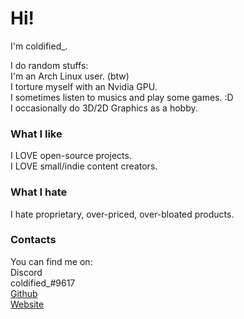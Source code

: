 # Hi!

I'm coldified_.  

I do random stuffs:  
I'm an Arch Linux user. (btw)  
I torture myself with an Nvidia GPU.  
I sometimes listen to musics and play some games. :D  
I occasionally do 3D/2D Graphics as a hobby.

### What I like
I LOVE open-source projects.  
I LOVE small/indie content creators. 

### What I hate
I hate proprietary, over-priced, over-bloated products. 

### Contacts
You can find me on:  
Discord  
coldified_#9617  
[Github](https://github.com/coldifiedmk2)  
[Website](https://coldified.cf)
